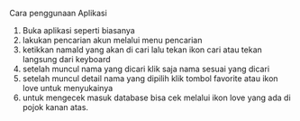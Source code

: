 Cara penggunaan Aplikasi
1. Buka aplikasi seperti biasanya
2. lakukan pencarian akun melalui menu pencarian
3. ketikkan namaId yang akan di cari lalu tekan ikon cari atau tekan langsung dari keyboard 
4. setelah muncul nama yang dicari klik saja nama sesuai yang dicari 
5. setelah muncul detail nama yang dipilih klik tombol favorite atau ikon love untuk menyukainya
6. untuk mengecek masuk database bisa cek melalui ikon love yang ada di pojok kanan atas.
